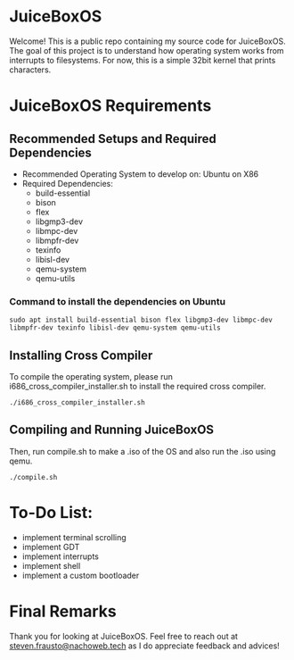 # JuiceBoxOS
Welcome! This is a public repo containing my source code for JuiceBoxOS. The goal of this project is to understand how operating system works from interrupts to filesystems. For now, this is a simple 32bit kernel that prints characters.
# JuiceBoxOS Requirements

## Recommended Setups and Required Dependencies
- Recommended Operating System to develop on: Ubuntu on X86
- Required Dependencies:
  - build-essential
  - bison
  - flex
  - libgmp3-dev
  - libmpc-dev
  - libmpfr-dev
  - texinfo
  - libisl-dev
  - qemu-system
  - qemu-utils

### Command to install the dependencies on Ubuntu
```
sudo apt install build-essential bison flex libgmp3-dev libmpc-dev libmpfr-dev texinfo libisl-dev qemu-system qemu-utils
```

## Installing Cross Compiler
To compile the operating system, please run i686_cross_compiler_installer.sh to install the required cross compiler.
```
./i686_cross_compiler_installer.sh
```

## Compiling and Running JuiceBoxOS
Then, run compile.sh to make a .iso of the OS and also run the .iso using qemu.
```
./compile.sh
```

# To-Do List:
- implement terminal scrolling
- implement GDT
- implement interrupts
- implement shell
- implement a custom bootloader

# Final Remarks
Thank you for looking at JuiceBoxOS. Feel free to reach out at steven.frausto@nachoweb.tech as I do appreciate feedback and advices!
